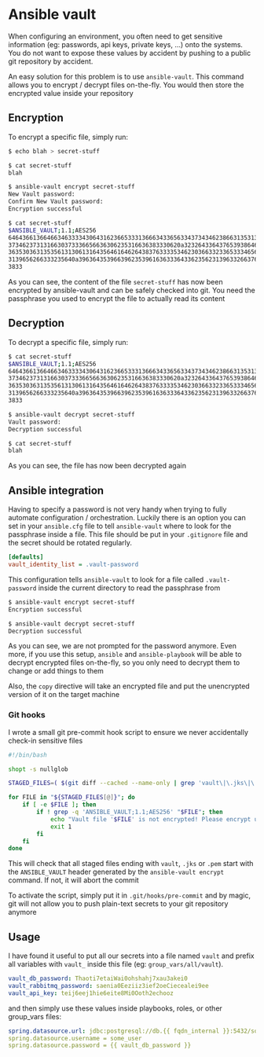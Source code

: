 # Ansible vault

When configuring an environment, you often need to get sensitive information (eg: passwords, api keys, private keys, ...) onto the systems. You do not want to expose these values by accident by pushing to a public git repository by accident.

An easy solution for this problem is to use `ansible-vault`. This command allows you to encrypt / decrypt files on-the-fly. You would then store the encrypted value inside your repository

## Encryption

To encrypt a specific file, simply run:

```bash
$ echo blah > secret-stuff

$ cat secret-stuff
blah

$ ansible-vault encrypt secret-stuff
New Vault password:
Confirm New Vault password:
Encryption successful

$ cat secret-stuff
$ANSIBLE_VAULT;1.1;AES256
64643661366466346333343064316236653331366634336563343734346238663135313732363634
3734623731316630373336656636306235316636383330620a323264336437653938646632393232
36353036313535613130613164356461646264383763333534623036633233653334656634653837
3139656266333235640a396364353966396235396163633364336235623139633266376230653938
3833
```

As you can see, the content of the file `secret-stuff` has now been encrypted by ansible-vault and can be safely checked into git. You need the passphrase you used to encrypt the file to actually read its content


## Decryption

To decrypt a specific file, simply run:

```bash
$ cat secret-stuff
$ANSIBLE_VAULT;1.1;AES256
64643661366466346333343064316236653331366634336563343734346238663135313732363634
3734623731316630373336656636306235316636383330620a323264336437653938646632393232
36353036313535613130613164356461646264383763333534623036633233653334656634653837
3139656266333235640a396364353966396235396163633364336235623139633266376230653938
3833

$ ansible-vault decrypt secret-stuff
Vault password:
Decryption successful

$ cat secret-stuff
blah
```

As you can see, the file has now been decrypted again


## Ansible integration

Having to specify a password is not very handy when trying to fully automate configuration / orchestration. Luckily there is an option you can set in your `ansible.cfg` file to tell `ansible-vault` where to look for the passphrase inside a file. This file should be put in your `.gitignore` file and the secret should be rotated regularly.

```ini
[defaults]
vault_identity_list = .vault-password
``` 

This configuration tells `ansible-vault` to look for a file called `.vault-password` inside the current directory to read the passphrase from

```bash
$ ansible-vault encrypt secret-stuff
Encryption successful

$ ansible-vault decrypt secret-stuff
Decryption successful
```

As you can see, we are not prompted for the password anymore. Even more, if you use this setup, `ansible` and `ansible-playbook` will be able to decrypt encrypted files on-the-fly, so you only need to decrypt them to change or add things to them

Also, the `copy` directive will take an encrypted file and put the unencrypted version of it on the target machine


### Git hooks

I wrote a small git pre-commit hook script to ensure we never accidentally check-in sensitive files

```bash
#!/bin/bash

shopt -s nullglob

STAGED_FILES=( $(git diff --cached --name-only | grep 'vault\|\.jks\|\.pem$' ) )

for FILE in "${STAGED_FILES[@]}"; do
	if [ -e $FILE ]; then
		if ! grep -q 'ANSIBLE_VAULT;1.1;AES256' "$FILE"; then
			echo "Vault file '$FILE' is not encrypted! Please encrypt using 'ansible-vault encrypt $FILE' before commit!"
			exit 1
		fi
	fi
done
```

This will check that all staged files ending with `vault`, `.jks` or `.pem` start with the `ANSIBLE_VAULT` header generated by the `ansible-vault encrypt` command. If not, it will abort the commit

To activate the script, simply put it in `.git/hooks/pre-commit` and by magic, git will not allow you to push plain-text secrets to your git repository anymore


## Usage

I have found it useful to put all our secrets into a file named `vault` and prefix all variables with `vault_` inside this file (eg: `group_vars/all/vault`).

```yaml
vault_db_password: Thaoti7etaiWai0ohshahj7xau3akei0
vault_rabbitmq_password: saenia0Eeziiz3ief2oeCiecealei9ee
vault_api_key: teij6eej1hie6eite8Mi0Ooth2echooz
```

and then simply use these values inside playbooks, roles, or other group_vars files:

```yaml
spring.datasource.url: jdbc:postgresql://db.{{ fqdn_internal }}:5432/some_db?ApplicationName={{ application }}
spring.datasource.username = some_user
spring.datasource.password = {{ vault_db_password }}

```